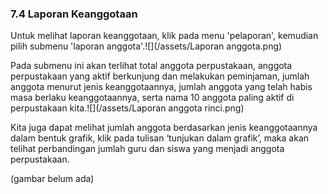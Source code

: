 ### 7.4    Laporan Keanggotaan

Untuk melihat laporan keanggotaan, klik pada menu 'pelaporan', kemudian pilih submenu 'laporan anggota'.![](/assets/Laporan anggota.png)

Pada submenu ini akan terlihat total anggota perpustakaan, anggota perpustakaan yang aktif berkunjung dan melakukan peminjaman, jumlah anggota menurut jenis keanggotaannya, jumlah anggota yang telah habis masa berlaku keanggotaannya, serta nama 10 anggota paling aktif di perpustakaan kita.![](/assets/Laporan anggota rinci.png)

Kita juga dapat melihat jumlah anggota berdasarkan jenis keanggotaannya dalam bentuk grafik, klik pada tulisan ‘tunjukan dalam grafik’, maka akan telihat perbandingan jumlah guru dan siswa yang menjadi anggota perpustakaan.

\(gambar belum ada\)

### 



